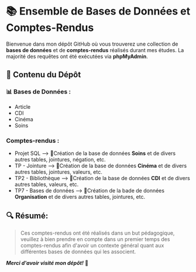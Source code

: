 # 📚 Ensemble de Bases de Données et Comptes-Rendus

Bienvenue dans mon dépôt GitHub où vous trouverez une collection de __bases de données__ et de __comptes-rendus__ réalisés durant mes études. La majorité des requêtes ont été exécutées via __phpMyAdmin__.

## 📁 Contenu du Dépôt

### 📊 Bases de Données :

* Article
* CDI
* Cinéma
* Soins
### Comptes-rendus : 

* Projet SQL --> 📄Création de la base de données __Soins__ et de divers autres tables, jointures, négation, etc.
* TP - Jointure --> 📄Création de la base de données __Cinéma__ et de divers autres tables, jointures, valeurs, etc.
* TP2 - Bibliothèque --> 📄Création de la base de données __CDI__ et de divers autres tables, valeurs, etc.
* TP7 - Bases de données --> 📄Création de la bade de données __Organisation__ et de divers autres tables, jointures, etc.
  
## 🔍 Résumé: 

>Ces comptes-rendus ont été réalisés dans un but pédagogique, veuillez à bien prendre en compte dans un premier temps des comptes-rendus afin d'avoir un contexte général quant aux différentes bases de données qui les associent.

***Merci d'avoir visité mon dépôt!*** 🌟
